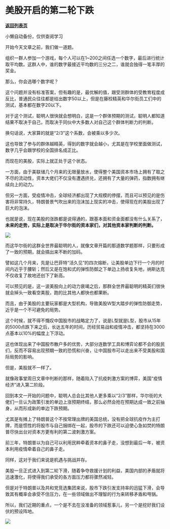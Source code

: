# 美股开启的第二轮下跌

[**返回列表页**](/gzh/政事堂2019)

小懒自动备份，仅供查阅学习

开始今天文章之前，我们做一道题。  

  

组织一群人参加一个游戏，每个人可以在1~200之间任选一个数字，最后进行统计取平均数。这群人中，谁的数字最接近平均数的三分之二，谁就会独得一笔丰厚的奖金。

  

那么，你会选哪个数字呢？

  

这个问题并没有标准答案，但有趣的是，最优解的值，跟受测群体的受教育程度成反比，普通民众往往都是给出数字50以上，但是在藤校精英和华尔街员工们中的测试，基本都在数字20以下。

  

对于这个测试，聪明人很快就会想明白，这是一个群体预期的测试，聪明人都知道结果不取决于自己，而取决于同伙中大多数人对自己这个群体判断力的判断。  

  

换句话说，大家算的就是“2/3”这个系数，会被乘以多少次。  

  

这也导致了参与的群体越精英，得到的数字就会越小，尤其是在学校里面做测试，数字几乎会跟学校的全国排名成正比。  

  

而现在的美股，实际上就正处于这个状态。

  

一方面，由于美联储几个月来的无限量放水，使得整个美国资本市场上拥有了取之不尽的流动性，资本大佬们不仅没有遭遇挤兑，还拥有了大量的弹药，指数拥有继续向上的动力。  

  

但另一方面，受疫情冲击，全球经济都出现了大规模的停摆，而且可以预见的是伤害将非常持久，特朗普景气吹出来的泡沫加上现实的冲击，使得现在的美股出现了巨大的泡沫。

  

也就是说，现在美股的涨跌都是说得通的，跟基本面和资金面都没有什么关系了， **未来的走势，实际上是取决于华尔街的资本家们，对其他资本家判断的判断。**

  

![](https://mmbiz.qpic.cn/mmbiz_jpg/rxhS23yu8cMTAUyHYxzCW9iarviaHictNOOCTMEV3NJOqicPTLbWltqX5x31rd3hKJN8jcoic3zxGfGhNGPLo3Hicibew/640?wx_fmt=jpeg)

  

而这华尔街的这群全世界最聪明的人，就像文章开篇的那道数学题那样，只要形成了一致的预期，就会搞出来不断的加码。  

  

譬如这几个月来，先是让巴菲特“活久见”的四次熔断，让美股单边下行一个月的时间内近乎于腰斩；然后又是在饱和式的弹性防御之下单边上扬收复失地，纳斯达克不仅收复了故地还创下了新高。

  

可以预见的是，这一波美股向上的动力衰竭之后，那群全世界最聪明的精英们很快就会掉头一致看空美股，跑的比其他人都快也都果断。  

  

而且，由于美股的主要玩家都是大型机构，导致美股W型大踏步的弹性防御走势，近乎是一个不可避免的局势。  

  

这个时候，就不得不慨叹中国股市的战略定力了，说是L型就是L型，股市从15年的5000点跌下来之后，长达五年的时间，历经贸易战和疫情冲击，都坚持在3000点基本以10%的幅度上下浮动。

  

这也体现出来了中国股市散户多的优势，大部分连数学工具和博弈论都不会的股民们，反而不容易出现预期一致的恐慌和兴奋，让中国股市可以走出来不受美股和国际局势的影响。

  

但是，美股就不一样了。  

  

就像政事堂周日文章中判断的那样，随着陷入了抗疫刺激方案的博弈，美国“疫情经济”进入第二阶段。

  

回到本文一开始的问题中，聪明人总会比其他人更多乘以“2/3”那样，华尔街的大佬们一旦认为政策引发的单边上涨预期终结，那么必然会抢在预期达成一致之前抽身，从而形成新的单边下跌预期。

  

尤其是有摊上了特朗普这个不按常理出牌的美国总统，没有把全球抗疫作为主打牌，而是惯性的将股市与自己捆绑在一起，股市的下跌还可以迫使心急如焚的特朗普尽快出台对资本方更有利的第二波刺激方案。

  

前三年，特朗普以为自己可以利用民粹牵着资本的鼻子走，没想到最后一年，被资本利用疫情牵着自己的鼻子走。  

  

同样，这对于我们来说是机遇与挑战并存。

  

美股一旦正式进入到第二轮下滑，随着争夺救援计划的利益，美国内部的矛盾就将迅速激化，将使得我们承受的各方面压力都将骤然减轻。

  

但是对于特朗普以及共和党竞选集团来说，股市下跌引发支持率的迅猛下滑，会导致其有概率会承受不住压力，在一些领域做出不理智的行为来转移矛盾和甩锅。

  

所以，我们近期的重点，一个是不去在没准备的领域惹事儿，另一个是挖好我们设伏的预设阵地。

  

![](https://mmbiz.qpic.cn/mmbiz_jpg/rxhS23yu8cPp0iaKAfe0ZsWfgGcY72o9Nror8TicrtnlDsqzY7y4Kum4fM3X0FMEGlbvm9HvZUiaETSnLt4DHNLbQ/640?wx_fmt=jpeg)

